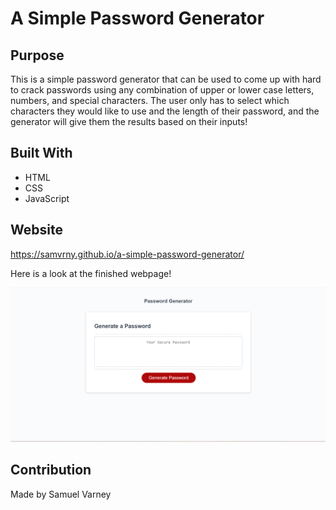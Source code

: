 # A Simple Password Generator

## Purpose
This is a simple password generator that can be used to come up with hard to crack passwords using any combination of upper or lower case letters, numbers, and special characters. The user only has to select which characters they would like to use and the length of their password, and the generator will give them the results based on their inputs!

## Built With
* HTML
* CSS
* JavaScript

## Website

https://samvrny.github.io/a-simple-password-generator/

Here is a look at the finished webpage!

![](./assets/images/passwordpicture.png)

## Contribution
Made by Samuel Varney